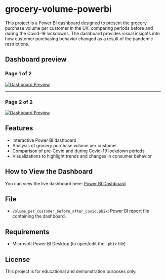 # grocery-volume-powerbi

This project is a Power BI dashboard designed to present the grocery purchase volume per customer in the UK, comparing periods before and during the Covid-19 lockdowns. The dashboard provides visual insights into how customer purchasing behavior changed as a result of the pandemic restrictions.

## Dashboard preview

### Page 1 of 2
[![Dashboard Preview](https://github.com/user-attachments/assets/af8bc941-24ff-4ed3-8626-ec429fa677f7)](http://bit.ly/4jIYq1j)

------------------------------------------------------------------------

### Page 2 of 2
[![Dashboard Preview](https://github.com/user-attachments/assets/d20e3694-2297-4772-9265-ebe147c63ea1)](http://bit.ly/4jIYq1j)

## Features
- Interactive Power BI dashboard
- Analysis of grocery purchase volume per customer
- Comparison of pre-Covid and during Covid-19 lockdown periods
- Visualizations to highlight trends and changes in consumer behavior

## How to View the Dashboard
You can view the live dashboard here: [Power BI Dashboard](http://bit.ly/4jIYq1j)

## File
- `Volume_per_customer_before_after_Covid.pbix`: Power BI report file containing the dashboard.

## Requirements
- Microsoft Power BI Desktop (to open/edit the `.pbix` file)

## License
This project is for educational and demonstration purposes only.
